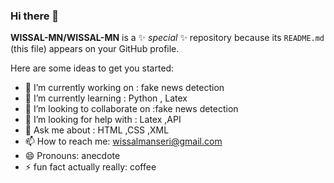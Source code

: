 ### Hi there 👋


**WISSAL-MN/WISSAL-MN** is a ✨ _special_ ✨ repository because its `README.md` (this file) appears on your GitHub profile.

Here are some ideas to get you started:

- 🔭 I’m currently working on : fake news detection
- 🌱 I’m currently learning : Python , Latex
- 👯 I’m looking to collaborate on :fake news detection
- 🤔 I’m looking for help with : Latex ,API
- 💬 Ask me about : HTML ,CSS ,XML
- 📫 How to reach me: wissalmanseri@gmail.com
- 😄 Pronouns: anecdote
- ⚡ fun fact actually really: coffee


